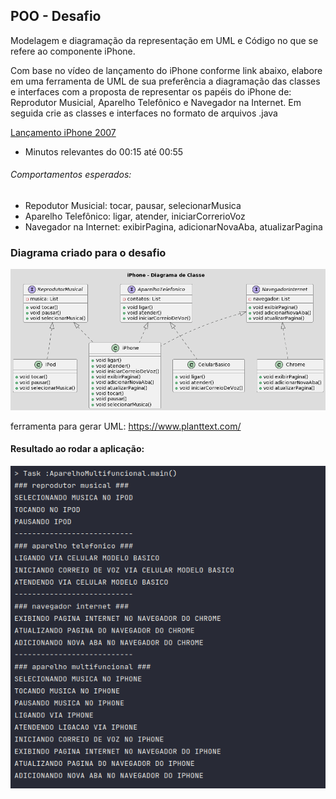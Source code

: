 ## POO - Desafio

Modelagem e diagramação da representação em UML e Código no que se refere ao componente iPhone.

Com base no vídeo de lançamento do iPhone conforme link abaixo, elabore em uma ferramenta de UML de sua preferência a diagramação das classes e interfaces com a proposta de representar os papéis do iPhone de: Reprodutor Musicial,  Aparelho Telefônico e Navegador na Internet. Em seguida crie as classes e interfaces no formato de arquivos .java

[Lançamento iPhone 2007](https://www.youtube.com/watch?v=9ou608QQRq8)

- Minutos relevantes do 00:15 até 00:55

###### Comportamentos esperados:
* Repodutor Musicial: tocar, pausar, selecionarMusica
* Aparelho Telefônico: ligar, atender, iniciarCorrerioVoz
* Navegador na Internet: exibirPagina, adicionarNovaAba, atualizarPagina

### Diagrama criado para o desafio
![Diagrama de Classe iPhone](./image/diagrama-iphone.png "Diagrama de classe para desafio iPhone")

ferramenta para gerar UML: https://www.planttext.com/


#### Resultado ao rodar a aplicação:
![Imagem do console ao rodar a aplicação](./image/console.png "Imagem exibindo o console apos rodar a aplicação")



